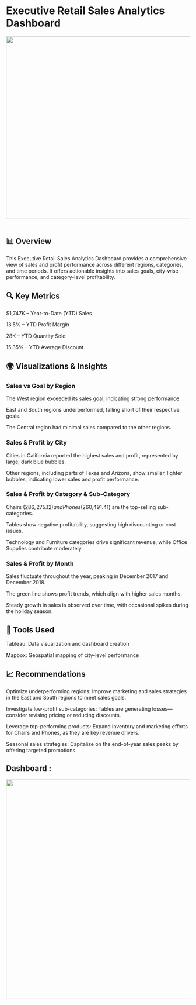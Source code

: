 # Executive Retail Sales Analytics Dashboard
<img src="Images/bike.jpg" width="2000" height="500"/>&nbsp;
## 📊 Overview
This Executive Retail Sales Analytics Dashboard provides a comprehensive view of sales and profit performance across different regions, categories, and time periods. It offers actionable insights into sales goals, city-wise performance, and category-level profitability.

## 🔍 Key Metrics
$1,747K – Year-to-Date (YTD) Sales

13.5% – YTD Profit Margin

28K – YTD Quantity Sold

15.35% – YTD Average Discount

## 🌍 Visualizations & Insights
### Sales vs Goal by Region

The West region exceeded its sales goal, indicating strong performance.

East and South regions underperformed, falling short of their respective goals.

The Central region had minimal sales compared to the other regions.

### Sales & Profit by City

Cities in California reported the highest sales and profit, represented by large, dark blue bubbles.

Other regions, including parts of Texas and Arizona, show smaller, lighter bubbles, indicating lower sales and profit performance.

### Sales & Profit by Category & Sub-Category

Chairs ($286,275.12) and Phones ($260,491.41) are the top-selling sub-categories.

Tables show negative profitability, suggesting high discounting or cost issues.

Technology and Furniture categories drive significant revenue, while Office Supplies contribute moderately.

### Sales & Profit by Month

Sales fluctuate throughout the year, peaking in December 2017 and December 2018.

The green line shows profit trends, which align with higher sales months.

Steady growth in sales is observed over time, with occasional spikes during the holiday season.

## 🚀 Tools Used
Tableau: Data visualization and dashboard creation

Mapbox: Geospatial mapping of city-level performance

## 📈 Recommendations
Optimize underperforming regions: Improve marketing and sales strategies in the East and South regions to meet sales goals.

Investigate low-profit sub-categories: Tables are generating losses—consider revising pricing or reducing discounts.

Leverage top-performing products: Expand inventory and marketing efforts for Chairs and Phones, as they are key revenue drivers.

Seasonal sales strategies: Capitalize on the end-of-year sales peaks by offering targeted promotions.

## Dashboard :
<img src="Images/Adventure Bicycle Sales Dashboard.png" width="2500" height="600"/>&nbsp;
